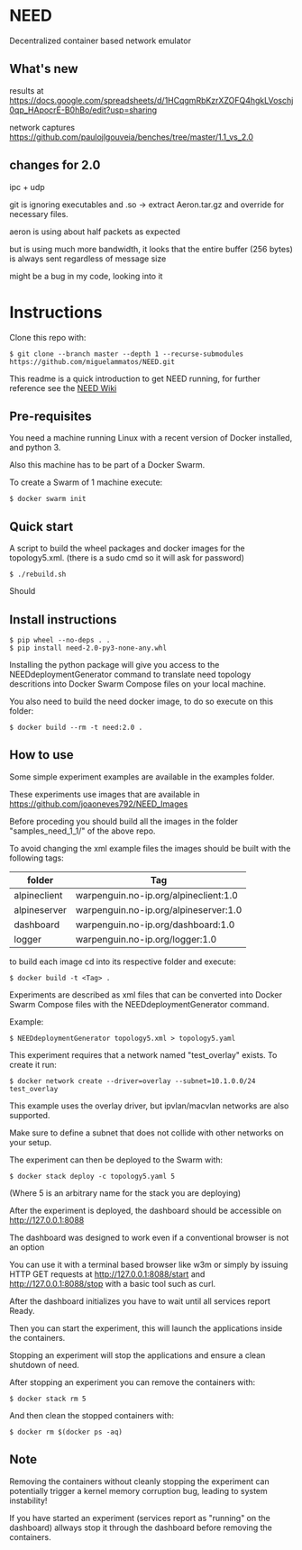 # NEED
Decentralized container based network emulator


## What's new

results at https://docs.google.com/spreadsheets/d/1HCqgmRbKzrXZOFQ4hgkLVoschj0qp_HApocrE-B0hBo/edit?usp=sharing

network captures https://github.com/paulojlgouveia/benches/tree/master/1.1_vs_2.0



## changes for 2.0

ipc + udp

git is ignoring executables and .so -> extract Aeron.tar.gz and override for necessary files.


aeron is using about half packets as expected

but is using much more bandwidth, it looks that the entire buffer (256 bytes) is always sent regardless of message size

might be a bug in my code, looking into it




# Instructions 

Clone this repo with:
```
$ git clone --branch master --depth 1 --recurse-submodules https://github.com/miguelammatos/NEED.git
```

This readme is a quick introduction to get NEED running, for further reference see the [NEED Wiki](https://github.com/miguelammatos/NEED/wiki)

## Pre-requisites
You need a machine running Linux with a recent version of Docker installed, and python 3.

Also this machine has to be part of a Docker Swarm.

To create a Swarm of 1 machine execute:
```
$ docker swarm init
```

## Quick start

A script to build the wheel packages and docker images for the topology5.xml. 
(there is a sudo cmd so it will ask for password)
```
$ ./rebuild.sh
```

Should 

## Install instructions
```
$ pip wheel --no-deps . .
$ pip install need-2.0-py3-none-any.whl
```
Installing the python package will give you access to the NEEDdeploymentGenerator command to translate need topology descritions into Docker Swarm Compose files on your local machine.

You also need to build the need docker image, to do so execute on this folder:
```
$ docker build --rm -t need:2.0 .
```

## How to use
Some simple experiment examples are available in the examples folder.

These experiments use images that are available in https://github.com/joaoneves792/NEED_Images

Before proceding you should build all the images in the folder "samples_need_1_1/" of the above repo.

To avoid changing the xml example files the images should be built with the following tags:

|folder|Tag|
|------|---|
|alpineclient|  warpenguin.no-ip.org/alpineclient:1.0 |
|alpineserver|  warpenguin.no-ip.org/alpineserver:1.0 |
|dashboard|     warpenguin.no-ip.org/dashboard:1.0 |
|logger|        warpenguin.no-ip.org/logger:1.0 |

to build each image cd into its respective folder and execute:
```
$ docker build -t <Tag> .
```

Experiments are described as xml files that can be converted into Docker Swarm Compose files with the NEEDdeploymentGenerator command.

Example:
```
$ NEEDdeploymentGenerator topology5.xml > topology5.yaml
```

This experiment requires that a network named "test_overlay" exists.
To create it run:
```
$ docker network create --driver=overlay --subnet=10.1.0.0/24 test_overlay
```

This example uses the overlay driver, but ipvlan/macvlan networks are also supported.

Make sure to define a subnet that does not collide with other networks on your setup.


The experiment can then be deployed to the Swarm with:
```
$ docker stack deploy -c topology5.yaml 5
```

(Where 5 is an arbitrary name for the stack you are deploying)

After the experiment is deployed, the dashboard should be accessible on http://127.0.0.1:8088

The dashboard was designed to work even if a conventional browser is not an option

You can use it with a terminal based browser like w3m or simply by issuing HTTP GET requests at http://127.0.0.1:8088/start
and http://127.0.0.1:8088/stop with a basic tool such as curl.

After the dashboard initializes you have to wait until all services report Ready.

Then you can start the experiment, this will launch the applications inside the containers.

Stopping an experiment will stop the applications and ensure a clean shutdown of need.

After stopping an experiment you can remove the containers with:
```
$ docker stack rm 5
```

And then clean the stopped containers with:
```
$ docker rm $(docker ps -aq)
```

## Note
Removing the containers without cleanly stopping the experiment can potentially trigger a kernel memory corruption bug, leading to system instability!

If you have started an experiment (services report as "running" on the dashboard) allways stop it through the dashboard before removing the containers.


